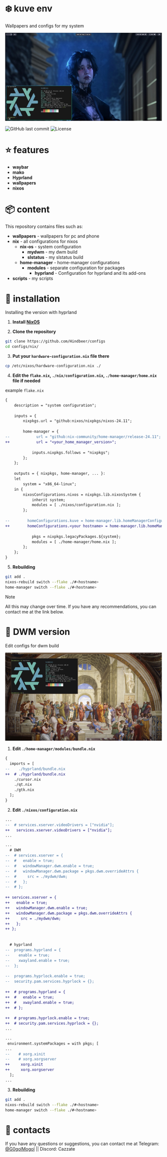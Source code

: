 # ❄️ kuve env

Wallpapers and configs for my system

![screenshot](./screenshots/screen2.jpg)

![GitHub last commit](https://img.shields.io/github/last-commit/Hindbeer/configs)
![License](https://img.shields.io/github/license/Hindbeer/configs)

# ⭐️ features

- **waybar**
- **mako**
- **Hyprland**
- **wallpapers**
- **nixos**

# 📦 content

This repository contains files such as:

- **wallpapers** - wallpapers for pc and phone
- **nix** - all configurations for nixos
  - **nix-os** - system configuration
    - **mydwm** - my dwm build
    - **slstatus** - my slstatus build
  - **home-manager** - home-manager configurations
    - **modules** - separate configuration for packages
      - **hyprland** - Configuration for hyprland and its add-ons
- **scripts** - my scripts

# 📀 installation

Installing the version with hyprland

1. **Install [NixOS](https://nixos.org/)**

2. **Clone the repository**

```bash
git clone https://github.com/Hindbeer/configs
cd configs/nix/
```

3. **Put your `hardware-configuration.nix` file there**

```bash
cp /etc/nixos/hardware-configuration.nix ./
```

4. **Edit the `flake.nix`, `./nix/configuration.nix`, `./home-manager/home.nix` file if needed**

example `flake.nix`

```diff
{
    description = "system configuration";

    inputs = {
        nixpkgs.url = "github:nixos/nixpkgs/nixos-24.11";

        home-manager = {
--            url = "github:nix-community/home-manager/release-24.11";
++            url = "<your_home_manager_version>";

            inputs.nixpkgs.follows = "nixpkgs";
        };
    };

    outputs = { nixpkgs, home-manager, ... }:
    let
        system = "x86_64-linux";
    in {
        nixosConfigurations.nixos = nixpkgs.lib.nixosSystem {
            inherit system;
            modules = [ ./nixos/configuration.nix ];
        };

--        homeConfigurations.kuve = home-manager.lib.homeManagerConfiguration {
++        homeConfigurations.<your hostname> = home-manager.lib.homeManagerConfiguration {

            pkgs = nixpkgs.legacyPackages.${system};
            modules = [ ./home-manager/home.nix ];
        };
    };
}
```

5. **Rebuilding**

```bash
git add .
nixos-rebuild switch --flake ./#<hostname>
home-manager switch --flake ./#<hostname>
```

> [!NOTE]
> All this may change over time. If you have any recommendations, you can contact me at the link below.

# 📁 DWM version

Edit configs for dwm build

![screen](./screenshots/screen.png)

1. **Edit `./home-manager/modules/bundle.nix`**

```diff
{
  imports = [
--    ./hyprland/bundle.nix
++  # ./hyprland/bundle.nix
    ./cursor.nix
    ./qt.nix
    ./gtk.nix
  ];
}
```

2. **Edit `./nixos/configuration.nix`**

```diff
...
--  # services.xserver.videoDrivers = ["nvidia"];
++   services.xserver.videoDrivers = ["nvidia"];
...
```

```diff
...
  # DWM
--  # services.xserver = {
--  #   enable = true;
--  #   windowManager.dwm.enable = true;
--  #   windowManager.dwm.package = pkgs.dwm.overrideAttrs {
--  #     src = ./mydwm/dwm;
--  #   };
--  # };

++ services.xserver = {
++   enable = true;
++   windowManager.dwm.enable = true;
++   windowManager.dwm.package = pkgs.dwm.overrideAttrs {
++     src = ./mydwm/dwm;
++   };
++ };


  # hyprland
--  programs.hyprland = {
--    enable = true;
--    xwayland.enable = true;
--  };

--  programs.hyprlock.enable = true;
--  security.pam.services.hyprlock = {};

++  # programs.hyprland = {
++  #   enable = true;
++  #   xwayland.enable = true;
++  # };

++  # programs.hyprlock.enable = true;
++  # security.pam.services.hyprlock = {};
...
```

```diff
...
 environment.systemPackages = with pkgs; [
...
--    # xorg.xinit
--    # xorg.xorgserver
++     xorg.xinit
++     xorg.xorgserver
  ];
...
```

3. **Rebuilding**

```bash
git add .
nixos-rebuild switch --flake ./#<hostname>
home-manager switch --flake ./#<hostname>
```

# 👥 contacts

If you have any questions or suggestions, you can contact me at Telegram: [@G0golMogol](https://t.me/G0golMogol) || Discord: Cazzate
